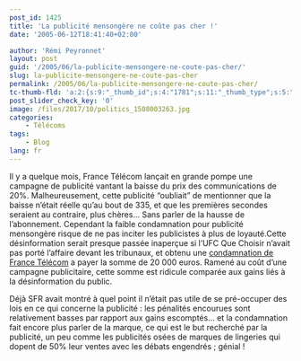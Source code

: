 ```yaml
---
post_id: 1425
title: 'La publicité mensongère ne coûte pas cher !'
date: '2005-06-12T18:41:40+02:00'

author: 'Rémi Peyronnet'
layout: post
guid: '/2005/06/la-publicite-mensongere-ne-coute-pas-cher/'
slug: la-publicite-mensongere-ne-coute-pas-cher
permalink: /2005/06/la-publicite-mensongere-ne-coute-pas-cher/
tc-thumb-fld: 'a:2:{s:9:"_thumb_id";s:4:"1781";s:11:"_thumb_type";s:5:"thumb";}'
post_slider_check_key: '0'
image: /files/2017/10/politics_1508003263.jpg
categories:
    - Télécoms
tags:
    - Blog
lang: fr
---
```


Il y a quelque mois, France Télécom lançait en grande pompe une campagne de publicité vantant la baisse du prix des communications de 20%. Malheureusement, cette publicité “oubliait” de mentionner que la baisse n’était réelle qu’au bout de 335, et que les premières secondes seraient au contraire, plus chères… Sans parler de la hausse de l’abonnement. Cependant la faible condamnation pour publicité mensongère risque de ne pas inciter les publicistes à plus de loyauté.Cette désinformation serait presque passée inaperçue si l’UFC Que Choisir n’avait pas porté l’affaire devant les tribunaux, et obtenu une [condamnation de France Télécom](http://www.infos-du-net.com/actualite/4712-france-telecom.html) a payer la somme de 20 000 euros. Ramené au coût d’une campagne publicitaire, cette somme est ridicule comparée aux gains liés à la désinformation du public.

Déjà SFR avait montré à quel point il n’était pas utile de se pré-occuper des lois en ce qui concerne la publicité : les pénalités encourues sont relativement basses par rapport aux gains escomptés… et la condamnation fait encore plus parler de la marque, ce qui est le but recherché par la publicité, un peu comme les publicités osées de marques de lingeries qui dopent de 50% leur ventes avec les débats engendrés ; génial !